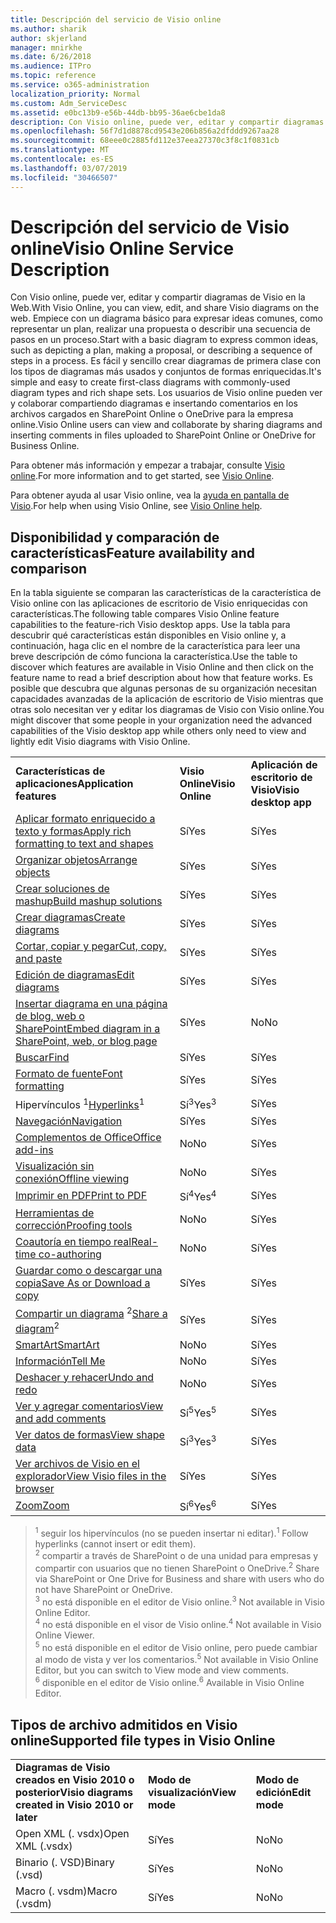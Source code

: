 ```yaml
---
title: Descripción del servicio de Visio online
ms.author: sharik
author: skjerland
manager: mnirkhe
ms.date: 6/26/2018
ms.audience: ITPro
ms.topic: reference
ms.service: o365-administration
localization_priority: Normal
ms.custom: Adm_ServiceDesc
ms.assetid: e0bc13b9-e56b-44db-bb95-36ae6cbe1da8
description: Con Visio online, puede ver, editar y compartir diagramas de Visio en la Web. Empiece con un diagrama básico para expresar ideas comunes, como representar un plan, realizar una propuesta o describir una secuencia de pasos en un proceso. Es fácil y sencillo crear diagramas de primera clase con los tipos de diagramas más usados y conjuntos de formas enriquecidas. Los usuarios de Visio online pueden ver y colaborar compartiendo diagramas e insertando comentarios en los archivos cargados en SharePoint Online o OneDrive para la empresa online.
ms.openlocfilehash: 56f7d1d8878cd9543e206b856a2dfddd9267aa28
ms.sourcegitcommit: 68eee0c2885fd112e37eea27370c3f8c1f0831cb
ms.translationtype: MT
ms.contentlocale: es-ES
ms.lasthandoff: 03/07/2019
ms.locfileid: "30466507"
---
```

# <a name="visio-online-service-description"></a><span data-ttu-id="1a724-106">Descripción del servicio de Visio online</span><span class="sxs-lookup"><span data-stu-id="1a724-106">Visio Online Service Description</span></span>

<span data-ttu-id="1a724-107">Con Visio online, puede ver, editar y compartir diagramas de Visio en la Web.</span><span class="sxs-lookup"><span data-stu-id="1a724-107">With Visio Online, you can view, edit, and share Visio diagrams on the web.</span></span> <span data-ttu-id="1a724-108">Empiece con un diagrama básico para expresar ideas comunes, como representar un plan, realizar una propuesta o describir una secuencia de pasos en un proceso.</span><span class="sxs-lookup"><span data-stu-id="1a724-108">Start with a basic diagram to express common ideas, such as depicting a plan, making a proposal, or describing a sequence of steps in a process.</span></span> <span data-ttu-id="1a724-109">Es fácil y sencillo crear diagramas de primera clase con los tipos de diagramas más usados y conjuntos de formas enriquecidas.</span><span class="sxs-lookup"><span data-stu-id="1a724-109">It's simple and easy to create first-class diagrams with commonly-used diagram types and rich shape sets.</span></span> <span data-ttu-id="1a724-110">Los usuarios de Visio online pueden ver y colaborar compartiendo diagramas e insertando comentarios en los archivos cargados en SharePoint Online o OneDrive para la empresa online.</span><span class="sxs-lookup"><span data-stu-id="1a724-110">Visio Online users can view and collaborate by sharing diagrams and inserting comments in files uploaded to SharePoint Online or OneDrive for Business Online.</span></span>
  
<span data-ttu-id="1a724-111">Para obtener más información y empezar a trabajar, consulte [Visio online](https://products.office.com/en-US/visio/visio-online).</span><span class="sxs-lookup"><span data-stu-id="1a724-111">For more information and to get started, see [Visio Online](https://products.office.com/en-US/visio/visio-online).</span></span>
  
<span data-ttu-id="1a724-112">Para obtener ayuda al usar Visio online, vea la [ayuda en pantalla de Visio](https://go.microsoft.com/fwlink/?linkid=855982).</span><span class="sxs-lookup"><span data-stu-id="1a724-112">For help when using Visio Online, see [Visio Online help](https://go.microsoft.com/fwlink/?linkid=855982).</span></span>
  
## <a name="feature-availability-and-comparison"></a><span data-ttu-id="1a724-113">Disponibilidad y comparación de características</span><span class="sxs-lookup"><span data-stu-id="1a724-113">Feature availability and comparison</span></span>

<span data-ttu-id="1a724-114">En la tabla siguiente se comparan las características de la característica de Visio online con las aplicaciones de escritorio de Visio enriquecidas con características.</span><span class="sxs-lookup"><span data-stu-id="1a724-114">The following table compares Visio Online feature capabilities to the feature-rich Visio desktop apps.</span></span> <span data-ttu-id="1a724-115">Use la tabla para descubrir qué características están disponibles en Visio online y, a continuación, haga clic en el nombre de la característica para leer una breve descripción de cómo funciona la característica.</span><span class="sxs-lookup"><span data-stu-id="1a724-115">Use the table to discover which features are available in Visio Online and then click on the feature name to read a brief description about how that feature works.</span></span> <span data-ttu-id="1a724-116">Es posible que descubra que algunas personas de su organización necesitan capacidades avanzadas de la aplicación de escritorio de Visio mientras que otras solo necesitan ver y editar los diagramas de Visio con Visio online.</span><span class="sxs-lookup"><span data-stu-id="1a724-116">You might discover that some people in your organization need the advanced capabilities of the Visio desktop app while others only need to view and lightly edit Visio diagrams with Visio Online.</span></span> 
  
||||
|:-----|:-----|:-----|
|<span data-ttu-id="1a724-117">**Características de aplicaciones**</span><span class="sxs-lookup"><span data-stu-id="1a724-117">**Application features**</span></span> <br/> |<span data-ttu-id="1a724-118">**Visio Online**</span><span class="sxs-lookup"><span data-stu-id="1a724-118">**Visio Online**</span></span> <br/> |<span data-ttu-id="1a724-119">**Aplicación de escritorio de Visio**</span><span class="sxs-lookup"><span data-stu-id="1a724-119">**Visio desktop app**</span></span> <br/> |
|[<span data-ttu-id="1a724-120">Aplicar formato enriquecido a texto y formas</span><span class="sxs-lookup"><span data-stu-id="1a724-120">Apply rich formatting to text and shapes</span></span>](visio-online.md#BM_1) <br/> |<span data-ttu-id="1a724-121">Sí</span><span class="sxs-lookup"><span data-stu-id="1a724-121">Yes</span></span>  <br/> |<span data-ttu-id="1a724-122">Sí</span><span class="sxs-lookup"><span data-stu-id="1a724-122">Yes</span></span>  <br/> |
|[<span data-ttu-id="1a724-123">Organizar objetos</span><span class="sxs-lookup"><span data-stu-id="1a724-123">Arrange objects</span></span>](visio-online.md#BM_2) <br/> |<span data-ttu-id="1a724-124">Sí</span><span class="sxs-lookup"><span data-stu-id="1a724-124">Yes</span></span>  <br/> |<span data-ttu-id="1a724-125">Sí</span><span class="sxs-lookup"><span data-stu-id="1a724-125">Yes</span></span>  <br/> |
|[<span data-ttu-id="1a724-126">Crear soluciones de mashup</span><span class="sxs-lookup"><span data-stu-id="1a724-126">Build mashup solutions</span></span>](visio-online.md#BM_3) <br/> |<span data-ttu-id="1a724-127">Sí</span><span class="sxs-lookup"><span data-stu-id="1a724-127">Yes</span></span>  <br/> |<span data-ttu-id="1a724-128">Sí</span><span class="sxs-lookup"><span data-stu-id="1a724-128">Yes</span></span>  <br/> |
|[<span data-ttu-id="1a724-129">Crear diagramas</span><span class="sxs-lookup"><span data-stu-id="1a724-129">Create diagrams</span></span>](visio-online.md#BM_4) <br/> |<span data-ttu-id="1a724-130">Sí</span><span class="sxs-lookup"><span data-stu-id="1a724-130">Yes</span></span>  <br/> |<span data-ttu-id="1a724-131">Sí</span><span class="sxs-lookup"><span data-stu-id="1a724-131">Yes</span></span>  <br/> |
|[<span data-ttu-id="1a724-132">Cortar, copiar y pegar</span><span class="sxs-lookup"><span data-stu-id="1a724-132">Cut, copy, and paste</span></span>](visio-online.md#BM_5) <br/> |<span data-ttu-id="1a724-133">Sí</span><span class="sxs-lookup"><span data-stu-id="1a724-133">Yes</span></span>  <br/> |<span data-ttu-id="1a724-134">Sí</span><span class="sxs-lookup"><span data-stu-id="1a724-134">Yes</span></span>  <br/> |
|[<span data-ttu-id="1a724-135">Edición de diagramas</span><span class="sxs-lookup"><span data-stu-id="1a724-135">Edit diagrams</span></span>](visio-online.md#BM_6) <br/> |<span data-ttu-id="1a724-136">Sí</span><span class="sxs-lookup"><span data-stu-id="1a724-136">Yes</span></span>  <br/> |<span data-ttu-id="1a724-137">Sí</span><span class="sxs-lookup"><span data-stu-id="1a724-137">Yes</span></span>  <br/> |
|[<span data-ttu-id="1a724-138">Insertar diagrama en una página de blog, web o SharePoint</span><span class="sxs-lookup"><span data-stu-id="1a724-138">Embed diagram in a SharePoint, web, or blog page</span></span>](visio-online.md#BM_7) <br/> |<span data-ttu-id="1a724-139">Sí</span><span class="sxs-lookup"><span data-stu-id="1a724-139">Yes</span></span>  <br/> |<span data-ttu-id="1a724-140">No</span><span class="sxs-lookup"><span data-stu-id="1a724-140">No</span></span>  <br/> |
|[<span data-ttu-id="1a724-141">Buscar</span><span class="sxs-lookup"><span data-stu-id="1a724-141">Find</span></span>](visio-online.md#BM_8) <br/> |<span data-ttu-id="1a724-142">Sí</span><span class="sxs-lookup"><span data-stu-id="1a724-142">Yes</span></span>  <br/> |<span data-ttu-id="1a724-143">Sí</span><span class="sxs-lookup"><span data-stu-id="1a724-143">Yes</span></span>  <br/> |
|[<span data-ttu-id="1a724-144">Formato de fuente</span><span class="sxs-lookup"><span data-stu-id="1a724-144">Font formatting</span></span>](visio-online.md#BM_9) <br/> |<span data-ttu-id="1a724-145">Sí</span><span class="sxs-lookup"><span data-stu-id="1a724-145">Yes</span></span>  <br/> |<span data-ttu-id="1a724-146">Sí</span><span class="sxs-lookup"><span data-stu-id="1a724-146">Yes</span></span>  <br/> |
|<span data-ttu-id="1a724-147">[](visio-online.md#BM_10) Hipervínculos <sup>1</sup></span><span class="sxs-lookup"><span data-stu-id="1a724-147">[Hyperlinks](visio-online.md#BM_10)<sup>1</sup></span></span> <br/> |<span data-ttu-id="1a724-148">Sí<sup>3</sup></span><span class="sxs-lookup"><span data-stu-id="1a724-148">Yes<sup>3</sup></span></span> <br/> |<span data-ttu-id="1a724-149">Sí</span><span class="sxs-lookup"><span data-stu-id="1a724-149">Yes</span></span>  <br/> |
|[<span data-ttu-id="1a724-150">Navegación</span><span class="sxs-lookup"><span data-stu-id="1a724-150">Navigation</span></span>](visio-online.md#BM_11) <br/> |<span data-ttu-id="1a724-151">Sí</span><span class="sxs-lookup"><span data-stu-id="1a724-151">Yes</span></span>  <br/> |<span data-ttu-id="1a724-152">Sí</span><span class="sxs-lookup"><span data-stu-id="1a724-152">Yes</span></span>  <br/> |
|[<span data-ttu-id="1a724-153">Complementos de Office</span><span class="sxs-lookup"><span data-stu-id="1a724-153">Office add-ins</span></span>](visio-online.md#BM_12) <br/> |<span data-ttu-id="1a724-154">No</span><span class="sxs-lookup"><span data-stu-id="1a724-154">No</span></span>  <br/> |<span data-ttu-id="1a724-155">Sí</span><span class="sxs-lookup"><span data-stu-id="1a724-155">Yes</span></span>  <br/> |
|[<span data-ttu-id="1a724-156">Visualización sin conexión</span><span class="sxs-lookup"><span data-stu-id="1a724-156">Offline viewing</span></span>](visio-online.md#BM_13) <br/> |<span data-ttu-id="1a724-157">No</span><span class="sxs-lookup"><span data-stu-id="1a724-157">No</span></span>  <br/> |<span data-ttu-id="1a724-158">Sí</span><span class="sxs-lookup"><span data-stu-id="1a724-158">Yes</span></span>  <br/> |
|[<span data-ttu-id="1a724-159">Imprimir en PDF</span><span class="sxs-lookup"><span data-stu-id="1a724-159">Print to PDF </span></span>](visio-online.md#BM_14) <br/> |<span data-ttu-id="1a724-160">Sí<sup>4</sup></span><span class="sxs-lookup"><span data-stu-id="1a724-160">Yes<sup>4</sup></span></span> <br/> |<span data-ttu-id="1a724-161">Sí</span><span class="sxs-lookup"><span data-stu-id="1a724-161">Yes</span></span>  <br/> |
|[<span data-ttu-id="1a724-162">Herramientas de corrección</span><span class="sxs-lookup"><span data-stu-id="1a724-162">Proofing tools</span></span>](visio-online.md#BM_15) <br/> |<span data-ttu-id="1a724-163">No</span><span class="sxs-lookup"><span data-stu-id="1a724-163">No</span></span>  <br/> |<span data-ttu-id="1a724-164">Sí</span><span class="sxs-lookup"><span data-stu-id="1a724-164">Yes</span></span>  <br/> |
|[<span data-ttu-id="1a724-165">Coautoría en tiempo real</span><span class="sxs-lookup"><span data-stu-id="1a724-165">Real-time co-authoring</span></span>](visio-online.md#BM_16) <br/> |<span data-ttu-id="1a724-166">No</span><span class="sxs-lookup"><span data-stu-id="1a724-166">No</span></span>  <br/> |<span data-ttu-id="1a724-167">Sí</span><span class="sxs-lookup"><span data-stu-id="1a724-167">Yes</span></span>  <br/> |
|[<span data-ttu-id="1a724-168">Guardar como o descargar una copia</span><span class="sxs-lookup"><span data-stu-id="1a724-168">Save As or Download a copy</span></span>](visio-online.md#BM_17) <br/> |<span data-ttu-id="1a724-169">Sí</span><span class="sxs-lookup"><span data-stu-id="1a724-169">Yes</span></span>  <br/> |<span data-ttu-id="1a724-170">Sí</span><span class="sxs-lookup"><span data-stu-id="1a724-170">Yes</span></span>  <br/> |
|<span data-ttu-id="1a724-171">[Compartir un diagrama](visio-online.md#BM_18) <sup>2</sup></span><span class="sxs-lookup"><span data-stu-id="1a724-171">[Share a diagram](visio-online.md#BM_18)<sup>2</sup></span></span> <br/> |<span data-ttu-id="1a724-172">Sí</span><span class="sxs-lookup"><span data-stu-id="1a724-172">Yes</span></span>  <br/> |<span data-ttu-id="1a724-173">Sí</span><span class="sxs-lookup"><span data-stu-id="1a724-173">Yes</span></span>  <br/> |
|[<span data-ttu-id="1a724-174">SmartArt</span><span class="sxs-lookup"><span data-stu-id="1a724-174">SmartArt</span></span>](visio-online.md#BM_19) <br/> |<span data-ttu-id="1a724-175">No</span><span class="sxs-lookup"><span data-stu-id="1a724-175">No</span></span>  <br/> |<span data-ttu-id="1a724-176">Sí</span><span class="sxs-lookup"><span data-stu-id="1a724-176">Yes</span></span>  <br/> |
|[<span data-ttu-id="1a724-177">Información</span><span class="sxs-lookup"><span data-stu-id="1a724-177">Tell Me</span></span>](visio-online.md#BM_20) <br/> |<span data-ttu-id="1a724-178">No</span><span class="sxs-lookup"><span data-stu-id="1a724-178">No</span></span>  <br/> |<span data-ttu-id="1a724-179">Sí</span><span class="sxs-lookup"><span data-stu-id="1a724-179">Yes</span></span>  <br/> |
|[<span data-ttu-id="1a724-180">Deshacer y rehacer</span><span class="sxs-lookup"><span data-stu-id="1a724-180">Undo and redo</span></span>](visio-online.md#BM_21) <br/> |<span data-ttu-id="1a724-181">No</span><span class="sxs-lookup"><span data-stu-id="1a724-181">No</span></span>  <br/> |<span data-ttu-id="1a724-182">Sí</span><span class="sxs-lookup"><span data-stu-id="1a724-182">Yes</span></span>  <br/> |
|[<span data-ttu-id="1a724-183">Ver y agregar comentarios</span><span class="sxs-lookup"><span data-stu-id="1a724-183">View and add comments</span></span>](visio-online.md#BM_22) <br/> |<span data-ttu-id="1a724-184">Sí<sup>5</sup></span><span class="sxs-lookup"><span data-stu-id="1a724-184">Yes<sup>5</sup></span></span> <br/> |<span data-ttu-id="1a724-185">Sí</span><span class="sxs-lookup"><span data-stu-id="1a724-185">Yes</span></span>  <br/> |
|[<span data-ttu-id="1a724-186">Ver datos de formas</span><span class="sxs-lookup"><span data-stu-id="1a724-186">View shape data</span></span>](visio-online.md#BM_23) <br/> |<span data-ttu-id="1a724-187">Sí<sup>3</sup></span><span class="sxs-lookup"><span data-stu-id="1a724-187">Yes<sup>3</sup></span></span> <br/> |<span data-ttu-id="1a724-188">Sí</span><span class="sxs-lookup"><span data-stu-id="1a724-188">Yes</span></span>  <br/> |
|[<span data-ttu-id="1a724-189">Ver archivos de Visio en el explorador</span><span class="sxs-lookup"><span data-stu-id="1a724-189">View Visio files in the browser</span></span>](visio-online.md#BM_24) <br/> |<span data-ttu-id="1a724-190">Sí</span><span class="sxs-lookup"><span data-stu-id="1a724-190">Yes</span></span>  <br/> |<span data-ttu-id="1a724-191">Sí</span><span class="sxs-lookup"><span data-stu-id="1a724-191">Yes</span></span>  <br/> |
|[<span data-ttu-id="1a724-192">Zoom</span><span class="sxs-lookup"><span data-stu-id="1a724-192">Zoom</span></span>](visio-online.md#BM_25) <br/> |<span data-ttu-id="1a724-193">Sí<sup>6</sup></span><span class="sxs-lookup"><span data-stu-id="1a724-193">Yes<sup>6</sup></span></span> <br/> |<span data-ttu-id="1a724-194">Sí</span><span class="sxs-lookup"><span data-stu-id="1a724-194">Yes</span></span>  <br/> |
   
> <span data-ttu-id="1a724-195"><sup>1</sup> seguir los hipervínculos (no se pueden insertar ni editar).</span><span class="sxs-lookup"><span data-stu-id="1a724-195"><sup>1</sup> Follow hyperlinks (cannot insert or edit them).</span></span> 
<br/><span data-ttu-id="1a724-196"><sup>2</sup> compartir a través de SharePoint o de una unidad para empresas y compartir con usuarios que no tienen SharePoint o OneDrive.</span><span class="sxs-lookup"><span data-stu-id="1a724-196"><sup>2</sup> Share via SharePoint or One Drive for Business and share with users who do not have SharePoint or OneDrive.</span></span> 
<br/> <span data-ttu-id="1a724-197"><sup>3</sup> no está disponible en el editor de Visio online.</span><span class="sxs-lookup"><span data-stu-id="1a724-197"><sup>3</sup> Not available in Visio Online Editor.</span></span>
<br/><span data-ttu-id="1a724-198"><sup>4</sup> no está disponible en el visor de Visio online.</span><span class="sxs-lookup"><span data-stu-id="1a724-198"><sup>4</sup> Not available in Visio Online Viewer.</span></span> 
<br/><span data-ttu-id="1a724-199"><sup>5</sup> no está disponible en el editor de Visio online, pero puede cambiar al modo de vista y ver los comentarios.</span><span class="sxs-lookup"><span data-stu-id="1a724-199"><sup>5</sup> Not available in Visio Online Editor, but you can switch to View mode and view comments.</span></span> 
<br/><span data-ttu-id="1a724-200"><sup>6</sup> disponible en el editor de Visio online.</span><span class="sxs-lookup"><span data-stu-id="1a724-200"><sup>6</sup> Available in Visio Online Editor.</span></span> 
  
## <a name="supported-file-types-in-visio-online"></a><span data-ttu-id="1a724-201">Tipos de archivo admitidos en Visio online</span><span class="sxs-lookup"><span data-stu-id="1a724-201">Supported file types in Visio Online</span></span>

||||
|:-----|:-----|:-----|
|<span data-ttu-id="1a724-202">**Diagramas de Visio creados en Visio 2010 o posterior**</span><span class="sxs-lookup"><span data-stu-id="1a724-202">**Visio diagrams created in Visio 2010 or later**</span></span> <br/> |<span data-ttu-id="1a724-203">**Modo de visualización**</span><span class="sxs-lookup"><span data-stu-id="1a724-203">**View mode**</span></span> <br/> |<span data-ttu-id="1a724-204">**Modo de edición**</span><span class="sxs-lookup"><span data-stu-id="1a724-204">**Edit mode**</span></span> <br/> |
|<span data-ttu-id="1a724-205">Open XML (. vsdx)</span><span class="sxs-lookup"><span data-stu-id="1a724-205">Open XML (.vsdx)</span></span>  <br/> |<span data-ttu-id="1a724-206">Sí</span><span class="sxs-lookup"><span data-stu-id="1a724-206">Yes</span></span>  <br/> |<span data-ttu-id="1a724-207">No</span><span class="sxs-lookup"><span data-stu-id="1a724-207">No</span></span>  <br/> |
|<span data-ttu-id="1a724-208">Binario (. VSD)</span><span class="sxs-lookup"><span data-stu-id="1a724-208">Binary (.vsd)</span></span>  <br/> |<span data-ttu-id="1a724-209">Sí</span><span class="sxs-lookup"><span data-stu-id="1a724-209">Yes</span></span>  <br/> |<span data-ttu-id="1a724-210">No</span><span class="sxs-lookup"><span data-stu-id="1a724-210">No</span></span>  <br/> |
|<span data-ttu-id="1a724-211">Macro (. vsdm)</span><span class="sxs-lookup"><span data-stu-id="1a724-211">Macro (.vsdm)</span></span>  <br/> |<span data-ttu-id="1a724-212">Sí</span><span class="sxs-lookup"><span data-stu-id="1a724-212">Yes</span></span>  <br/> |<span data-ttu-id="1a724-213">No</span><span class="sxs-lookup"><span data-stu-id="1a724-213">No</span></span>  <br/> |
   

